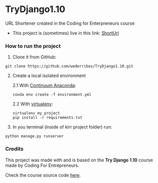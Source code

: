 # TryDjango1.10
URL Shortener created in the Coding for Enterpreneurs course

* This project is (sometimes) live in this link: [ShortUrl](https://shorturl.mybluemix.net)

### How to run the project

1. Clone it from GitHub:

```git clone https://github.com/wederribas/TryDjango1.10.git```

2. Create a local isolated environment

    2.1 With [Continuum Anaconda](https://www.continuum.io/downloads):
    
    ```conda env create -f environment.yml```
    
    2.2 With [virtualenv](http://docs.python-guide.org/en/latest/dev/virtualenvs/):
    
    ```
    virtualenv my_project
    pip install -r requirements.txt
    ```

3. In you terminal (inside of kirr project folder) run:

```python manage.py runserver```

### Credits

This project was made with and is based on the **Try Django 1.10** course made by Coding For Entrepreneurs.

Check the course source code [here](https://github.com/codingforentrepreneurs/Try-Django-1.10).

